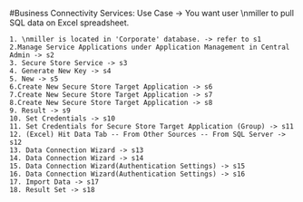 ﻿#Business Connectivity Services: Use Case -> You want user \nmiller to pull SQL data on Excel spreadsheet.

	1. \nmiller is located in 'Corporate' database. -> refer to s1
	2.Manage Service Applications under Application Management in Central Admin -> s2
	3. Secure Store Service -> s3
	4. Generate New Key -> s4
	5. New -> s5
	6.Create New Secure Store Target Application -> s6
	7.Create New Secure Store Target Application -> s7
	8.Create New Secure Store Target Application -> s8
	9. Result -> s9
	10. Set Credentials -> s10
	11. Set Credentials for Secure Store Target Application (Group) -> s11
	12. (Excel) Hit Data Tab -- From Other Sources -- From SQL Server -> s12
	13. Data Connection Wizard -> s13
	14. Data Connection Wizard -> s14
	15. Data Connection Wizard(Authentication Settings) -> s15
	16. Data Connection Wizard(Authentication Settings) -> s16
	17. Import Data -> s17
	18. Result Set -> s18
